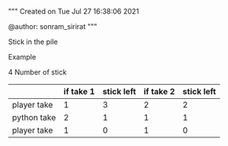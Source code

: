 """
Created on Tue Jul 27 16:38:06 2021

@author: sonram_sirirat
"""

Stick in the pile

Example

4 Number of stick

|           |if take 1  | stick left | if take 2 | stick left |
|---        |---        |---         | ---       | ---        |
|player take| 1         |3           | 2         | 2          |
|python take| 2         |1           | 1         | 1          |
|player take| 1         |0           | 1         | 0          |